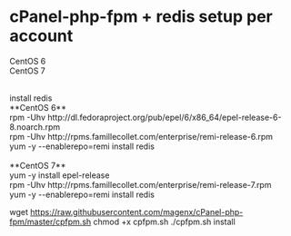 # cPanel-php-fpm + redis setup per account

CentOS 6<br/>
CentOS 7

<br/>
install redis<br/>
**CentOS 6**<br/>
rpm -Uhv http://dl.fedoraproject.org/pub/epel/6/x86_64/epel-release-6-8.noarch.rpm<br/>
rpm -Uhv http://rpms.famillecollet.com/enterprise/remi-release-6.rpm<br/>
yum -y --enablerepo=remi install redis<br/>
<br/>
**CentOS 7**<br/>
yum -y install epel-release<br/>
rpm -Uhv http://rpms.famillecollet.com/enterprise/remi-release-7.rpm<br/>
yum -y --enablerepo=remi install redis<br/>

wget https://raw.githubusercontent.com/magenx/cPanel-php-fpm/master/cpfpm.sh
chmod +x cpfpm.sh
./cpfpm.sh install
